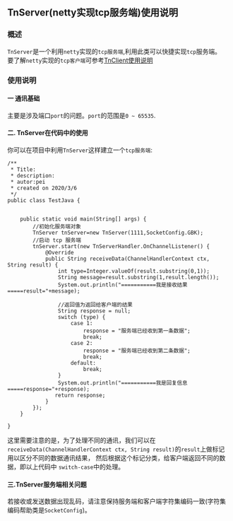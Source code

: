 ## TnServer(netty实现tcp服务端)使用说明

### 概述
`TnServer`是一个利用`netty`实现的`tcp服务端`,利用此类可以快捷实现`tcp`服务端。  
要了解`netty`实现的`tcp客户端`可参考[TnClient使用说明](https://github.com/ShaoqiangPei/SocketPro/blob/master/read/TnClient(%E5%AE%A2%E6%88%B7%E7%AB%AF)%E4%BD%BF%E7%94%A8%E8%AF%B4%E6%98%8E.md)

### 使用说明
#### 一 通讯基础
主要是涉及端口`port`的问题。`port`的范围是`0 ~ 65535`.
#### 二. TnServer在代码中的使用
你可以在项目中利用`TnServer`这样建立一个`tcp服务端`:
```
/**
 * Title:
 * description:
 * autor:pei
 * created on 2020/3/6
 */
public class TestJava {


    public static void main(String[] args) {
        //初始化服务端对象
        TnServer tnServer=new TnServer(1111,SocketConfig.GBK);
        //启动 tcp 服务端
        tnServer.start(new TnServerHandler.OnChannelListener() {
            @Override
            public String receiveData(ChannelHandlerContext ctx, String result) {
                int type=Integer.valueOf(result.substring(0,1));
                String message=result.substring(1,result.length());
                System.out.println("===========我是接收结果=====result="+message);

                //返回值为返回给客户端的结果
                String response = null;
                switch (type) {
                    case 1:
                        response = "服务端已经收到第一条数据";
                        break;
                    case 2:
                        response = "服务端已经收到第二条数据";
                        break;
                    default:
                        break;
                }
                System.out.println("===========我是回复信息=====response="+response);
               return response;
            }
        });
    }

}
```
这里需要注意的是，为了处理不同的通讯，我们可以在`receiveData(ChannelHandlerContext ctx, String result)`的`result`上做标记用以区分不同的数据通讯结果，
然后根据这个标记分类，给客户端返回不同的数据，即以上代码中 `switch-case`中的处理。
#### 三.TnServer服务端相关问题
若接收或发送数据出现乱码，请注意保持服务端和客户端字符集编码一致(字符集编码帮助类是`SocketConfig`)。

